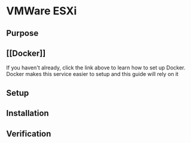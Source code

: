 VMWare ESXi
==
Purpose
--


[[Docker]]
--
If you haven't already, click the link above to learn how to set up Docker.  Docker makes this service easier to setup and this guide will rely on it


Setup
--

Installation
--

Verification
--